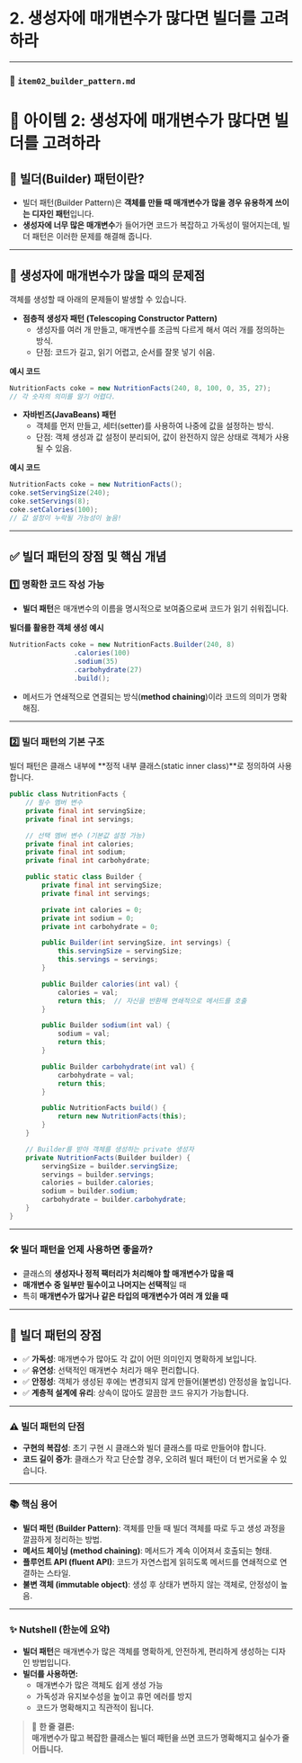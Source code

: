 # 2. 생성자에 매개변수가 많다면 빌더를 고려하라

---

### 📂 `item02_builder_pattern.md`


# 📖 아이템 2: 생성자에 매개변수가 많다면 빌더를 고려하라

## 🧩 빌더(Builder) 패턴이란?

- 빌더 패턴(Builder Pattern)은 **객체를 만들 때 매개변수가 많을 경우 유용하게 쓰이는 디자인 패턴**입니다.
- **생성자에 너무 많은 매개변수**가 들어가면 코드가 복잡하고 가독성이 떨어지는데, 빌더 패턴은 이러한 문제를 해결해 줍니다.

---

## 📌 생성자에 매개변수가 많을 때의 문제점

객체를 생성할 때 아래의 문제들이 발생할 수 있습니다.

- **점층적 생성자 패턴 (Telescoping Constructor Pattern)**  
  - 생성자를 여러 개 만들고, 매개변수를 조금씩 다르게 해서 여러 개를 정의하는 방식.
  - 단점: 코드가 길고, 읽기 어렵고, 순서를 잘못 넣기 쉬움.

**예시 코드**  
```java
NutritionFacts coke = new NutritionFacts(240, 8, 100, 0, 35, 27);
// 각 숫자의 의미를 알기 어렵다.
```

- **자바빈즈(JavaBeans) 패턴**
    - 객체를 먼저 만들고, 세터(setter)를 사용하여 나중에 값을 설정하는 방식.
    - 단점: 객체 생성과 값 설정이 분리되어, 값이 완전하지 않은 상태로 객체가 사용될 수 있음.

**예시 코드**
```java
NutritionFacts coke = new NutritionFacts();
coke.setServingSize(240);
coke.setServings(8);
coke.setCalories(100);
// 값 설정이 누락될 가능성이 높음!
```

---

## ✅ 빌더 패턴의 장점 및 핵심 개념

### 1️⃣ 명확한 코드 작성 가능
- **빌더 패턴**은 매개변수의 이름을 명시적으로 보여줌으로써 코드가 읽기 쉬워집니다.

**빌더를 활용한 객체 생성 예시**
```java
NutritionFacts coke = new NutritionFacts.Builder(240, 8)
                .calories(100)
                .sodium(35)
                .carbohydrate(27)
                .build();
```

- 메서드가 연쇄적으로 연결되는 방식(**method chaining**)이라 코드의 의미가 명확해짐.

---

### 2️⃣ 빌더 패턴의 기본 구조

빌더 패턴은 클래스 내부에 **정적 내부 클래스(static inner class)**로 정의하여 사용합니다.

```java
public class NutritionFacts {
    // 필수 멤버 변수
    private final int servingSize;
    private final int servings;

    // 선택 멤버 변수 (기본값 설정 가능)
    private final int calories;
    private final int sodium;
    private final int carbohydrate;

    public static class Builder {
        private final int servingSize;
        private final int servings;

        private int calories = 0;
        private int sodium = 0;
        private int carbohydrate = 0;

        public Builder(int servingSize, int servings) {
            this.servingSize = servingSize;
            this.servings = servings;
        }

        public Builder calories(int val) {
            calories = val;
            return this;  // 자신을 반환해 연쇄적으로 메서드를 호출
        }

        public Builder sodium(int val) {
            sodium = val;
            return this;
        }

        public Builder carbohydrate(int val) {
            carbohydrate = val;
            return this;
        }

        public NutritionFacts build() {
            return new NutritionFacts(this);
        }
    }

    // Builder를 받아 객체를 생성하는 private 생성자
    private NutritionFacts(Builder builder) {
        servingSize = builder.servingSize;
        servings = builder.servings;
        calories = builder.calories;
        sodium = builder.sodium;
        carbohydrate = builder.carbohydrate;
    }
}
```

---

### 🛠️ 빌더 패턴을 언제 사용하면 좋을까?

- 클래스의 **생성자나 정적 팩터리가 처리해야 할 매개변수가 많을 때**
- **매개변수 중 일부만 필수이고 나머지는 선택적**일 때
- 특히 **매개변수가 많거나 같은 타입의 매개변수가 여러 개 있을 때**

---

## 📌 빌더 패턴의 장점

- ✅ **가독성**: 매개변수가 많아도 각 값이 어떤 의미인지 명확하게 보입니다.
- ✅ **유연성**: 선택적인 매개변수 처리가 매우 편리합니다.
- ✅ **안정성**: 객체가 생성된 후에는 변경되지 않게 만들어(불변성) 안정성을 높입니다.
- ✅ **계층적 설계에 유리**: 상속이 많아도 깔끔한 코드 유지가 가능합니다.

---

### ⚠️ 빌더 패턴의 단점

- **구현의 복잡성**: 초기 구현 시 클래스와 빌더 클래스를 따로 만들어야 합니다.
- **코드 길이 증가**: 클래스가 작고 단순할 경우, 오히려 빌더 패턴이 더 번거로울 수 있습니다.

---

### 📚 핵심 용어 

- **빌더 패턴 (Builder Pattern)**: 객체를 만들 때 빌더 객체를 따로 두고 생성 과정을 깔끔하게 정리하는 방법.
- **메서드 체이닝 (method chaining)**: 메서드가 계속 이어져서 호출되는 형태.
- **플루언트 API (fluent API)**: 코드가 자연스럽게 읽히도록 메서드를 연쇄적으로 연결하는 스타일.
- **불변 객체 (immutable object)**: 생성 후 상태가 변하지 않는 객체로, 안정성이 높음.

---

### ✨ Nutshell (한눈에 요약)

- **빌더 패턴**은 매개변수가 많은 객체를 명확하게, 안전하게, 편리하게 생성하는 디자인 방법입니다.
- **빌더를 사용하면:**
    - 매개변수가 많은 객체도 쉽게 생성 가능
    - 가독성과 유지보수성을 높이고 휴먼 에러를 방지
    - 코드가 명확해지고 직관적이 됩니다.

> 🔑 **한 줄 결론:**  
> **매개변수가 많고 복잡한 클래스는 빌더 패턴을 쓰면 코드가 명확해지고 실수가 줄어듭니다.**
